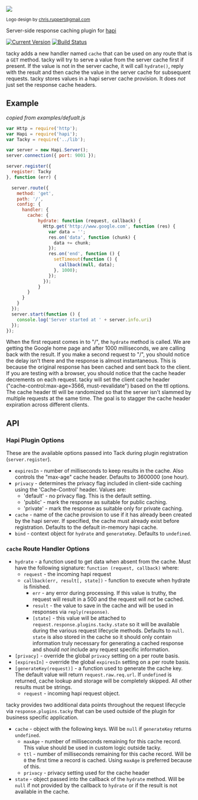 ![](https://github.com/continuationlabs/tacky/raw/master/images/smaller.png)

<sub>Logo design by chris.ruppert@gmail.com</sub>

Server-side response caching plugin for [hapi](http://hapijs.com/)

[![Current Version](https://img.shields.io/npm/v/tacky.svg)](https://www.npmjs.org/package/tacky)
[![Build Status](https://travis-ci.org/continuationlabs/tacky.svg)](https://travis-ci.org/continuationlabs/tacky)

tacky adds a new handler named `cache` that can be used on any route that is a `GET` method. tacky will try to serve a value from the server cache first if present. If the value is not in the server cache, it will call `hydrate()`, reply with the result and then cache the value in the server cache for subsequent requests. tacky stores values in a hapi server cache provision. It does *not* just set the response cache headers.

## Example
_copied from examples/defualt.js_

```js
var Http = require('http');
var Hapi = require('hapi');
var Tacky = require('../lib');

var server = new Hapi.Server();
server.connection({ port: 9001 });

server.register({
  register: Tacky
}, function (err) {

  server.route({
    method: 'get',
    path: '/',
    config: {
      handler: {
        cache: {
            hydrate: function (request, callback) {
              Http.get('http://www.google.com', function (res) {
                var data = '';
                res.on('data', function (chunk) {
                  data += chunk;
                });
                res.on('end', function () {
                  setTimeout(function () {
                    callback(null, data);
                  }, 1000);
                });
              });
            }
        }
      }
    }
  });
  server.start(function () {
    console.log('Server started at ' + server.info.uri)
  });
});
```

When the first request comes in to "/", the `hydrate` method is called. We are getting the Google home page and after 1000 milliseconds, we are calling back with the result. If you make a second request to "/", you should notice the delay isn't there and the response is almost instantaneous. This is because the original response has been cached and sent back to the client. If you are testing with a browser, you should notice that the cache header decrements on each request. tacky will set the client cache header ("cache-control:max-age=3566, must-revalidate") based on the ttl options. The cache header ttl will be randomized so that the server isn't slammed by multiple requests at the same time. The goal is to stagger the cache header expiration across different clients.

## API

### Hapi Plugin Options

These are the available options passed into Tack during plugin registration (`server.register`).

- `expiresIn` - number of milliseconds to keep results in the cache. Also controls the "max-age" cache header. Defaults to 3600000 (one hour).
- `privacy` - determines the privacy flag included in client-side caching using the 'Cache-Control' header. Values are:
  - 'default' - no privacy flag. This is the default setting.
  - 'public' - mark the response as suitable for public caching.
  - 'private' - mark the response as suitable only for private caching.
- `cache` - name of the cache provision to use if it has already been created by the hapi server. If specified, the cache must already exist before registration. Defaults to the default in-memory hapi cache.
- `bind` - context object for `hydrate` and `generateKey`. Defaults to `undefined`.

### `cache` Route Handler Options

- `hydrate` - a function used to get data when absent from the cache. Must have the following signature: `function (request, callback)` where:
  - `request` - the incoming hapi request
  - `callback(err, result[, state])` - function to execute when hydrate is finished.
    - `err` - any error during processing. If this value is truthy, the request will result in a 500 and the request will _not_ be cached.
    - `result` - the value to save in the cache and will be used in responses via `reply(response)`.
    - `[state]` - this value will be attached to `request.response.plugins.tacky.state` so it will be available during the various request lifecycle methods. Defaults to `null`. `state` is also stored in the cache so it should only contain information truly necessary for generating a cached response and should *not* include any request specific information.
- `[privacy]` - override the global `privacy` setting on a per route basis.
- `[expiresIn]` - override the global `expiresIn` setting on a per route basis.
- `[generateKey(request)]` - a function used to generate the cache key. The default value will return `request.raw.req.url`. If `undefined` is returned, cache lookup and storage will be completely skipped. All other results must be strings.
  - `request` - incoming hapi request object.

tacky provides two additional data points throughout the request lifecycle via `response.plugins.tacky` that can be used outside of the plugin for business specific application.
  - `cache` - object with the following keys. Will be `null` if `generateKey` returns `undefined`.
    - `maxAge` - number of milliseconds remaining for this cache record. This value should be used in custom logic outside tacky.
    - `ttl` - number of milliseconds remaining for this cache record. Will be `0` the first time a record is cached. Using `maxAge` is preferred because of this.
    - `privacy` - privacy setting used for the cache header
  - `state` - object passed into the callback of the `hydrate` method. Will be `null` if not provided by the callback to `hydrate` or if the result is not available in the cache.
